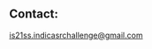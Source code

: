 <br>

<h2>Contact:</h2>
<a href='mailto:is21ss.indicasrchallenge@gmail.com'>is21ss.indicasrchallenge@gmail.com</a>

